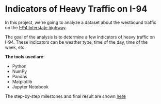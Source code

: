 # Indicators of Heavy Traffic on I-94

In this project, we're going to analyze a dataset about the westbound traffic on the [I-94 Interstate highway](https://en.wikipedia.org/wiki/Interstate_94).

The goal of the analysis is to determine a few indicators of heavy traffic on I-94. These indicators can be weather type, time of the day, time of the week, etc.

**The tools used are:**

- Python
- NumPy
- Pandas
- Matplotlib
- Jupyter Notebook

The step-by-step milestones and final result are shown [here](https://github.com/AndriiTsokur/data-project-003/blob/main/exploring_ebay_car_sales_data.ipynb)
